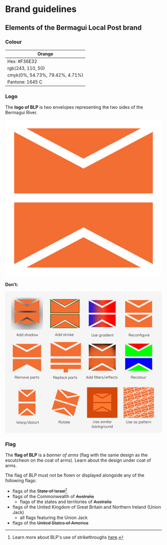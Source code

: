 # Brand guidelines

## Elements of the Bermagui Local Post brand

### Colour

| Orange |
| --- |
| Hex: #F36E32 | 
| rgb(243, 110, 50) |
| cmyk(0%, 54.73%, 79.42%, 4.71%) |
| Pantone: 1645 C |


### Logo

The **logo of BLP** is two envelopes representing the two sides of the Bermagui River.

![logo of BLP](https://github.com/blpdelivery/brand/blob/main/logo/logo.png)

**Don't:**

![logo don'ts](https://github.com/blpdelivery/brand/blob/main/logo/dont.png)


### Flag

The **flag of BLP** is a *banner of arms* (flag with the same design as the escutcheon on the coat of arms). Learn about the design under coat of arms.


The flag of BLP must not be flown or displayed alongside any of the following flags:

- flags of the ~~State of Israel~~[^1]
- flags of the Commonwealth of ~~Australia~~
  - flags of the states and territories of ~~Australia~~
- flags of the United Kingdom of Great Britain and Northern Ireland (Union Jack)
  - all flags featuring the Union Jack
- flags of the ~~United States of America~~


[^1]: Learn more about BLP's use of strikethroughs [here](https://www.bermaguilocalpost.org/about/style-guide).
